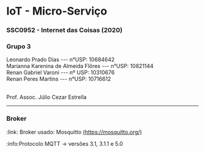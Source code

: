 # IoT - Micro-Serviço
<h3>SSC0952 - Internet das Coisas (2020)</h3>
<h3>Grupo 3</h3> 
Leonardo Prado Dias --- n°USP: 10684642 </br> 
Marianna Karenina de Almeida Flôres --- n°USP: 10821144 </br> 
Renan Gabriel Varoni --- nº USP: 10310676 </br> 
Renan Peres Martins --- n°USP: 10716612 </br> </br>

<p>Prof. Assoc. Júlio Cezar Estrella</p>
<hr>
<h3>Broker </h3> 
<p>:link: Broker usado: Mosquitto  <a href="https://mosquitto.org/">(https://mosquitto.org/)</a></p>
<p>:info:Protocolo MQTT ->  versões 3.1, 3.1.1 e 5.0 </p></br> 
